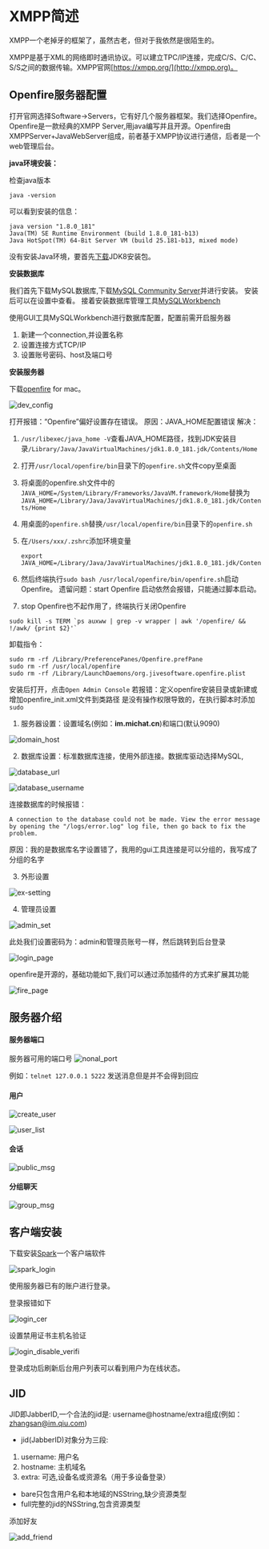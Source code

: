 # XMPP简述

XMPP一个老掉牙的框架了，虽然古老，但对于我依然是很陌生的。

XMPP是基于XML的网络即时通讯协议。可以建立TPC/IP连接，完成C/S、C/C、S/S之间的数据传输。XMPP官网[https://xmpp.org/](http://xmpp.org)。


## Openfire服务器配置

打开官网选择Software->Servers，它有好几个服务器框架。我们选择Openfire。Openfire是一款经典的XMPP Server,用java编写并且开源。Openfire由XMPPServer+JavaWebServer组成，前者基于XMPP协议进行通信，后者是一个web管理后台。

**java环境安装：**

检查java版本
```
java -version
```
可以看到安装的信息：
```
java version "1.8.0_181"
Java(TM) SE Runtime Environment (build 1.8.0_181-b13)
Java HotSpot(TM) 64-Bit Server VM (build 25.181-b13, mixed mode)
```
没有安装Java环境，要首先[下载](http://www.oracle.com/technetwork/java/javase/downloads/)JDK8安装包。

**安装数据库**

我们首先下载MySQL数据库,下载[MySQL Community Server](http://www.mysql.com/downloads/)并进行安装。
安装后可以在设置中查看。
接着安装数据库管理工具[MySQLWorkbench](https://dev.mysql.com/downloads/workbench/)

使用GUI工具MySQLWorkbench进行数据库配置，配置前需开启服务器

1. 新建一个connection,并设置名称
2. 设置连接方式TCP/IP
3. 设置账号密码、host及端口号

**安装服务器**

下载[openfire](https://www.igniterealtime.org/downloads/#openfire) for mac。

![dev_config](./dev_config.png)

打开报错：“Openfire”偏好设置存在错误。
原因：JAVA_HOME配置错误
解决：

1. `/usr/libexec/java_home -V`查看JAVA_HOME路径，找到JDK安装目录`/Library/Java/JavaVirtualMachines/jdk1.8.0_181.jdk/Contents/Home`
2. 打开`/usr/local/openfire/bin`目录下的`openfire.sh`文件copy至桌面
3. 将桌面的openfire.sh文件中的`JAVA_HOME=/System/Library/Frameworks/JavaVM.framework/Home`替换为`JAVA_HOME=/Library/Java/JavaVirtualMachines/jdk1.8.0_181.jdk/Contents/Home`
4. 用桌面的`openfire.sh`替换`/usr/local/openfire/bin`目录下的`openfire.sh`
5. 在`/Users/xxx/.zshrc`添加环境变量
	```
	export JAVA_HOME=/Library/Java/JavaVirtualMachines/jdk1.8.0_181.jdk/Contents/Home
	```
	

6. 然后终端执行`sudo bash /usr/local/openfire/bin/openfire.sh`启动Openfire。
遗留问题：start Openfire 启动依然会报错，只能通过脚本启动。

7. stop Openfire也不起作用了，终端执行关闭Openfire
 ```
 sudo kill -s TERM `ps auxww | grep -v wrapper | awk '/openfire/ && !/awk/ {print $2}'`
 ```

卸载指令：
```
sudo rm -rf /Library/PreferencePanes/Openfire.prefPane
sudo rm -rf /usr/local/openfire
sudo rm -rf /Library/LaunchDaemons/org.jivesoftware.openfire.plist

```

安装后打开，点击`Open Admin Console`
若报错：定义openfire安装目录或新建或增加openfire_init.xml文件到类路径
是没有操作权限导致的，在执行脚本时添加`sudo`


1. 服务器设置：设置域名(例如：**im.michat.cn**)和端口(默认9090)

![domain_host](./domain_host.png)

2. 数据库设置：标准数据库连接，使用外部连接。数据库驱动选择MySQL,

![database_url](./database_url.png)

![database_username](./database_username.png)

连接数据库的时候报错：
```
A connection to the database could not be made. View the error message by opening the "/logs/error.log" log file, then go back to fix the problem. 
```
原因：我的是数据库名字设置错了，我用的gui工具连接是可以分组的，我写成了分组的名字

3. 外形设置
 
 ![ex-setting](./ex-setting.png)

4. 管理员设置

![admin_set](./admin_set.png)

此处我们设置密码为：admin和管理员账号一样，然后跳转到后台登录

![login_page](./login_page.png)

openfire是开源的，基础功能如下,我们可以通过添加插件的方式来扩展其功能

![fire_page](./fire_page.png)


## 服务器介绍

#### 服务器端口

服务器可用的端口号
![nonal_port](./nonal_port.png)

例如：`telnet 127.0.0.1 5222` 发送消息但是并不会得到回应

#### 用户

![create_user](./create_user.png)

![user_list](./user_list.png)

#### 会话

![public_msg](./public_msg.png)

#### 分组聊天

![group_msg](./group_msg.png)

## 客户端安装

下载安装[Spark](https://www.igniterealtime.org/downloads/)一个客户端软件

![spark_login](./spark_login.png)

使用服务器已有的账户进行登录。

登录报错如下

![login_cer](./login_cer.png)

设置禁用证书主机名验证

![login_disable_verifi](./login_disable_verifi.png)

登录成功后刷新后台用户列表可以看到用户为在线状态。

## JID

JID即JabberID,一个合法的jid是: username@hostname/extra组成(例如：zhangsan@im.qiu.com)

* jid(JabberID)对象分为三段:

1. username: 用户名
2. hostname: 主机域名
3. extra: 可选,设备名或资源名（用于多设备登录）

* bare只包含用户名和本地域的NSString,缺少资源类型
* full完整的jid的NSString,包含资源类型

添加好友

![add_friend](./add_friend.png)

